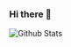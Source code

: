 ### Hi there 👋

![Github Stats](https://github-readme-stats.vercel.app/api?username=itssomething&count_private=true&show_icons=true&include_all_commits=true)
<!--
**itssomething/itssomething** is a ✨ _special_ ✨ repository because its `README.md` (this file) appears on your GitHub profile.

Here are some ideas to get you started:

- 🔭 I’m currently working on ...
- 🌱 I’m currently learning ...
- 👯 I’m looking to collaborate on ...
- 🤔 I’m looking for help with ...
- 💬 Ask me about ...
- 📫 How to reach me: ...
- 😄 Pronouns: ...
- ⚡ Fun fact: ...
-->
